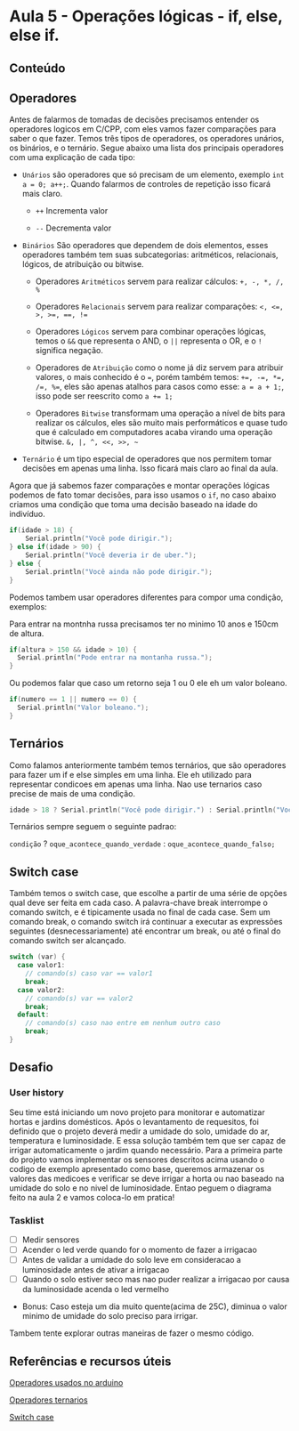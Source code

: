 # Aula 5 - Operações lógicas - if, else, else if.

## Conteúdo

## Operadores

Antes de falarmos de tomadas de decisões precisamos entender os operadores logicos em C/CPP, com eles vamos fazer comparações para saber o que fazer. Temos três tipos de operadores, os operadores unários, os binários, e o ternário. Segue abaixo uma lista dos principais operadores com uma explicação de cada tipo:

- `Unários` são operadores que só precisam de um elemento, exemplo `int a = 0; a++;`. Quando falarmos de controles de repetição isso ficará mais claro.

  * `++` Incrementa valor

  * `--` Decrementa valor

- `Binários` São operadores que dependem de dois elementos, esses operadores também tem suas subcategorias: aritméticos, relacionais, lógicos, de atribuição ou bitwise.

  - Operadores `Aritméticos` servem para realizar cálculos: `+, -, *, /, %`

  - Operadores `Relacionais` servem para realizar comparações: `<, <=, >, >=, ==, !=`

  - Operadores `Lógicos` servem para combinar operações lógicas, temos o `&&` que representa o AND, o `||` representa o OR, e o `!` significa negação.

  - Operadores de `Atribuição` como o nome já diz servem para atribuir valores, o mais conhecido é o `=`, porém também temos: `+=, -=, *=, /=, %=`, eles são apenas atalhos para casos como esse: `a = a + 1;`, isso pode ser reescrito como `a += 1;`

  - Operadores `Bitwise` transformam uma operação a nível de bits para realizar os cálculos, eles são muito mais performáticos e quase tudo que é calculado em computadores acaba virando uma operação bitwise. `&, |, ^, <<, >>, ~`

- `Ternário` é um tipo especial de operadores que nos permitem tomar decisões em apenas uma linha. Isso ficará mais claro ao final da aula.

Agora que já sabemos fazer comparações e montar operações lógicas podemos de fato tomar decisões, para isso usamos o `if`, no caso abaixo criamos uma condição que toma uma decisão baseado na idade do indivíduo.

```cpp
if(idade > 18) {
    Serial.println("Você pode dirigir.");
} else if(idade > 90) {
    Serial.println("Você deveria ir de uber.");
} else {
    Serial.println("Você ainda não pode dirigir.");
}
```

Podemos tambem usar operadores diferentes para compor uma condição, exemplos:

Para entrar na montnha russa precisamos ter no minimo 10 anos e 150cm de altura.

```cpp
if(altura > 150 && idade > 10) {
  Serial.println("Pode entrar na montanha russa.");
}
```

Ou podemos falar que caso um retorno seja 1 ou 0 ele eh um valor boleano.

```CPP
if(numero == 1 || numero == 0) {
  Serial.println("Valor boleano.");
}
```


## Ternários

Como falamos anteriormente também temos ternários, que são operadores para fazer um if e else simples em uma linha. Ele eh utilizado para representar condicoes em apenas uma linha. Nao use ternarios caso precise de mais de uma condição.

```cpp
idade > 18 ? Serial.println("Você pode dirigir.") : Serial.println("Você ainda não pode dirigir.");
```

Ternários sempre seguem o seguinte padrao:

`condição` ? `oque_acontece_quando_verdade` : `oque_acontece_quando_falso;`


## Switch case

Também temos o switch case, que escolhe a partir de uma série de opções qual deve ser feita em cada caso.
A palavra-chave break interrompe o comando switch, e é tipicamente usada no final de cada case. Sem um comando break, o comando switch irá continuar a executar as expressões seguintes (desnecessariamente) até encontrar um break, ou até o final do comando switch ser alcançado.

```cpp
switch (var) {
  case valor1:
    // comando(s) caso var == valor1
    break;
  case valor2:
    // comando(s) var == valor2
    break;
  default:
    // comando(s) caso nao entre em nenhum outro caso
    break;
}
```

## Desafio

### User history

Seu time está iniciando um novo projeto para monitorar e automatizar hortas e jardins domésticos. Após o levantamento de requesitos, foi definido que o projeto deverá medir a umidade do solo, umidade do ar, temperatura e luminosidade. E essa solução também tem que ser capaz de irrigar automaticamente o jardim quando necessário.
Para a primeira parte do projeto vamos implementar os sensores descritos acima usando o codigo de exemplo apresentado como base, queremos armazenar os valores das medicoes e verificar se deve irrigar a horta ou nao baseado na umidade do solo e no nivel de luminosidade. Entao peguem o diagrama feito na aula 2 e vamos coloca-lo em pratica!

### Tasklist

* [ ] Medir sensores
* [ ] Acender o led verde quando for o momento de fazer a irrigacao
* [ ] Antes de validar a umidade do solo leve em consideracao a luminosidade antes de ativar a irrigacao
* [ ] Quando o solo estiver seco mas nao puder realizar a irrigacao por causa da luminosidade acenda o led vermelho

* Bonus: Caso esteja um dia muito quente(acima de 25C), diminua o valor minimo de umidade do solo preciso para irrigar.

Tambem tente explorar outras maneiras de fazer o mesmo código.


## Referências e recursos úteis

[Operadores usados no arduino](https://www.arduino.cc/reference/pt/#structure)

[Operadores ternarios](https://www.tutorialspoint.com/arduino/arduino_conditional_operator.htm)

[Switch case](https://www.arduino.cc/reference/pt/language/structure/control-structure/switchcase/)
